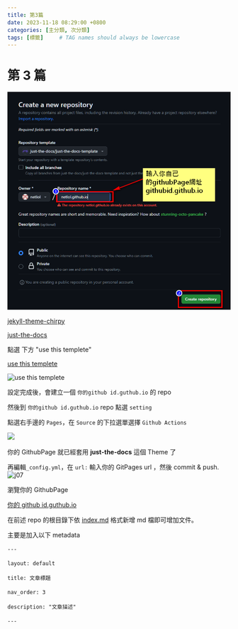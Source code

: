 ```yaml
---
title: 第3篇
date: 2023-11-18 08:29:00 +0800
categories: [主分類, 次分類]
tags: [標籤]     # TAG names should always be lowercase
---
```


# 第 3 篇

![img-description](/images/01.png)

[jekyll-theme-chirpy](https://github.com/cotes2020/jekyll-theme-chirpy)

[just-the-docs](https://just-the-docs.github.io/just-the-docs/)

點選 下方 "use this templete"

[use this templete](https://github.com/new?template_name=just-the-docs-template\&template_owner=just-the-docs)

![use this templete](https://user-images.githubusercontent.com/33304953/283978953-e6561a3c-62c8-4e68-881d-c4da6ab059ae.png)

設定完成後，會建立一個 `你的github id.guthub.io`  的 repo

然後到 `你的github id.guthub.io`  repo 點選 `setting`

點選右手邊的 `Pages`，在 `Source` 的下拉選單選擇 `Github Actions`

![](https://user-images.githubusercontent.com/33304953/283978722-23c68ff2-1dda-4378-8f99-70c4be23a478.png)

你的 GithubPage 就已經套用 **just-the-docs** 這個 Theme 了

再編輯`_config.yml`，在 `url:` 輸入你的 GitPages url ，然後 commit & push.
![j07](https://user-images.githubusercontent.com/33304953/283980333-119b844c-3dce-4128-a4fb-f1348e75d37b.png)

瀏覽你的 GithubPage

[你的 github id.guthub.io](https://netlol.github.io/)

在前述 repo 的根目錄下依 [index.md](https://github.com/just-the-docs/just-the-docs/blob/main/index.md?plain=1) 格式新增 md 檔即可增加文件。

主要是加入以下 metadata

```
---

layout: default

title: 文章標題

nav_order: 3

description: "文章描述"

---

```
